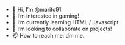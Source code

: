 - 👋 Hi, I’m @marito91
- 👀 I’m interested in gaming!
- 🌱 I’m currently learning HTML / Javascript
- 💞️ I’m looking to collaborate on projects!
- 📫 How to reach me: dm me.

<!---
marito91/marito91 is a ✨ special ✨ repository because its `README.md` (this file) appears on your GitHub profile.
You can click the Preview link to take a look at your changes.
--->

